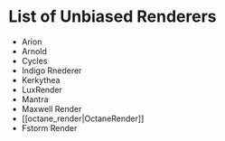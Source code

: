 # List of Unbiased Renderers
- Arion
- Arnold
- Cycles
- Indigo Rnederer
- Kerkythea
- LuxRender
- Mantra
- Maxwell Render
- [[octane_render|OctaneRender]]
- Fstorm Render